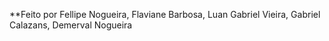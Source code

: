 **Feito por Fellipe Nogueira, Flaviane Barbosa, Luan Gabriel Vieira, Gabriel Calazans, Demerval Nogueira